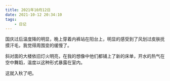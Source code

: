 ```yaml
---
title: 2021年10月12日
date: 2021-10-12 20:34:10
tags:
    - 日记
---
```

国庆过后温度降的明显，晚上穿着内裤站在阳台上，明显的感受到了风划过皮肤抚摸汗毛，我觉得周围变的缓慢了。  

斜对面的大楼依旧灯火明亮，在我的想像中他们都铺上了新的床单，开水的热气在空中舞蹈，温度以这种形式暴露在室内。  

这就入秋了吧。
